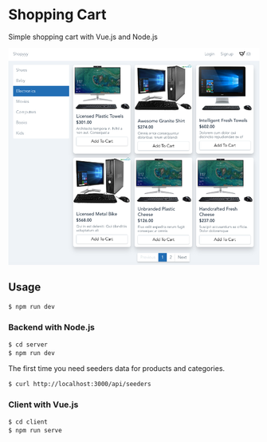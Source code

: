 # Shopping Cart

Simple shopping cart with Vue.js and Node.js

![](screenshot.png)

## Usage

```bash
$ npm run dev
```

### Backend with Node.js

```bash
$ cd server
$ npm run dev
```

The first time you need seeders data for products and categories.

```bash
$ curl http://localhost:3000/api/seeders
```

### Client with Vue.js

```bash
$ cd client
$ npm run serve
```